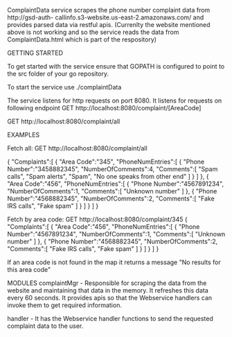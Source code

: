 ComplaintData service scrapes the phone number complaint data from  http://gsd-auth- callinfo.s3-website.us-east-2.amazonaws.com/ and provides parsed data via restful apis.
(Currenlty the website mentioned above is not working and so the service reads the data from ComplaintData.html which is part of the respository)

GETTING STARTED

To get started with the service ensure that GOPATH is configured to point to the src folder of your go repository.


To start the service use
./complaintData

The service listens for http requests on port 8080. It listens for requests on following endpoint
GET http://localhost:8080/complaint/[AreaCode]

GET http://localhost:8080/complaint/all

EXAMPLES

Fetch all:
GET http://localhost:8080/complaint/all

{
   "Complaints":[
      {
         "Area Code":"345",
         "PhoneNumEntries":[
            {
               "Phone Number":"3458882345",
               "NumberOfComments":4,
               "Comments":[
                  "Spam calls",
                  "Spam alerts",
                  "Spam",
                  "No one speaks from other end"
               ]
            }
         ]
      },
      {
         "Area Code":"456",
         "PhoneNumEntries":[
            {
               "Phone Number":"4567891234",
               "NumberOfComments":1,
               "Comments":[
                  "Unknown number"
               ]
            },
            {
               "Phone Number":"4568882345",
               "NumberOfComments":2,
               "Comments":[
                  "Fake IRS calls",
                  "Fake spam"
               ]
            }
         ]
      }
   ]
}

Fetch by area code:
GET http://localhost:8080/complaint/345
{
   "Complaints":[
      {
         "Area Code":"456",
         "PhoneNumEntries":[
            {
               "Phone Number":"4567891234",
               "NumberOfComments":1,
               "Comments":[
                  "Unknown number"
               ]
            },
            {
               "Phone Number":"4568882345",
               "NumberOfComments":2,
               "Comments":[
                  "Fake IRS calls",
                  "Fake spam"
               ]
            }
         ]
      }
   ]
}

If an area code is not found in the map it returns a message "No results for this area code"


MODULES
complaintMgr - Responsible for scraping the data from the website and maintaining that data in the memory.
It refreshes this data every 60 seconds. It provides apis so that the Webservice handlers can invoke them to get required information.

handler - It has the Webservice handler functions to send the requested complaint data to the user.


